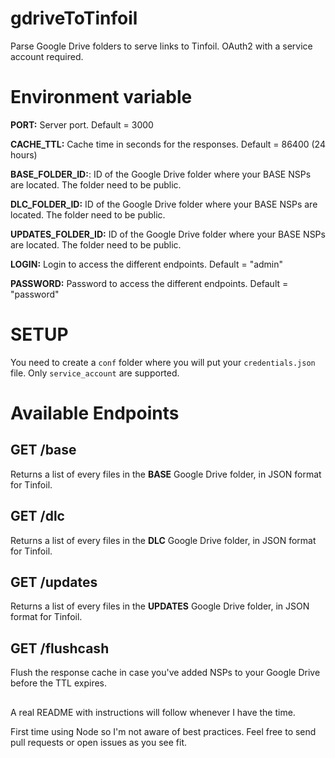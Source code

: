 # gdriveToTinfoil

Parse Google Drive folders to serve links to Tinfoil. OAuth2 with a service account required.

# Environment variable
**PORT:** Server port. Default = 3000

**CACHE_TTL:** Cache time in seconds for the responses. Default = 86400 (24 hours)

**BASE_FOLDER_ID:**: ID of the Google Drive folder where your BASE NSPs are located. The folder need to be public.

**DLC_FOLDER_ID:** ID of the Google Drive folder where your BASE NSPs are located. The folder need to be public.

**UPDATES_FOLDER_ID:** ID of the Google Drive folder where your BASE NSPs are located. The folder need to be public.

**LOGIN:** Login to access the different endpoints. Default = "admin"

**PASSWORD:** Password to access the different endpoints. Default = "password"

# SETUP

You need to create a `conf` folder where you will put your `credentials.json` file. Only `service_account` are supported.

# Available Endpoints

## GET /base

Returns a list of every files in the **BASE** Google Drive folder, in JSON format for Tinfoil.

## GET /dlc

Returns a list of every files in the **DLC** Google Drive folder, in JSON format for Tinfoil.

## GET /updates

Returns a list of every files in the **UPDATES** Google Drive folder, in JSON format for Tinfoil.

## GET /flushcash

Flush the response cache in case you've added NSPs to your Google Drive before the TTL expires.
##
A real README with instructions will follow whenever I have the time.

First time using Node so I'm not aware of best practices. Feel free to send pull requests or open issues as you see fit.
